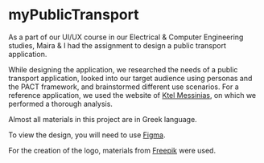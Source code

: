 # myPublicTransport
As a part of our UI/UX course in our Electrical &amp; Computer Engineering studies, Maira &amp; I had the assignment to design a public transport application.

While designing the application, we researched the needs of a public transport application, looked into our target audience using personas and the PACT framework, and brainstormed different use scenarios. For a reference application, we used the website of <a href="https://www.ktelmessinias.gr/en/homepage-en/">Ktel Messinias</a>, on which we performed a thorough analysis.

Almost all materials in this project are in Greek language.

To view the design, you will need to use <a href="https://www.figma.com/">Figma<a/>.

For the creation of the logo, materials from <a href="https://www.freepik.com/free-vector/travel-logo-template_47620726.htm#query=tour%20bus%20logo&position=1&from_view=search&track=ais&uuid=45664c9f-4890-44bf-9d64-b88ea967d0b3">Freepik</a> were used.

